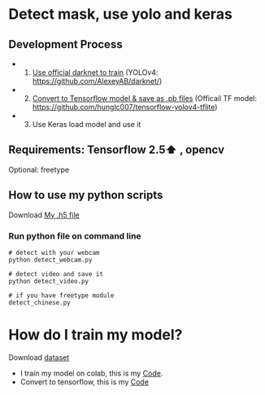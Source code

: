 
# Detect mask, use yolo and keras 

## Development Process
- 1. [Use official darknet to train](#train_model) (YOLOv4: https://github.com/AlexeyAB/darknet/)
- 2. [Convert to Tensorflow model & save as .pb files](#convert_model)  (Officail TF model: https://github.com/hunglc007/tensorflow-yolov4-tflite)
- 3. Use Keras load model and use it

## Requirements: Tensorflow 2.5:arrow_up:  , opencv
Optional: freetype

## How to use my python scripts
Download [My .h5 file](https://drive.google.com/file/d/16jJf6fI0iV-8I4oKKPJv9Nyowxsdb0WD/view?usp=sharing)

### Run python file on command line
```
# detect with your webcam
python detect_webcam.py

# detect video and save it
python detect_video.py

# if you have freetype module
detect_chinese.py
```


# How do I train my model?
Download [dataset](https://drive.google.com/file/d/1qe0_oHBZGu6xDTgT-sLs3Qm87KsJteWu/view?usp=sharing)

- <a name="train_model"></a> I train my model on colab, this is my [Code](https://github.com/chun-ming-Lin/yolov4_mask/blob/master/colab/YOLOv4_mask.ipynb).  <br>
- <a name="convert_model"></a> Convert to tensorflow, this is my [Code](https://github.com/chun-ming-Lin/yolov4_mask/blob/master/colab/yolo_convert_keras_h5.ipynb)

